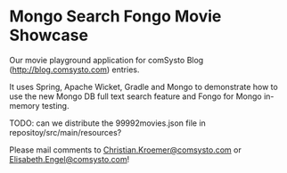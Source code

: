 Mongo Search Fongo Movie Showcase
==========

Our movie playground application for comSysto Blog (http://blog.comsysto.com) entries.

It uses Spring, Apache Wicket, Gradle and Mongo to demonstrate how to use
the new Mongo DB full text search feature and
Fongo for Mongo in-memory testing.

TODO: can we distribute the 99992movies.json file in repositoy/src/main/resources?

Please mail comments to Christian.Kroemer@comsysto.com or Elisabeth.Engel@comsysto.com!
